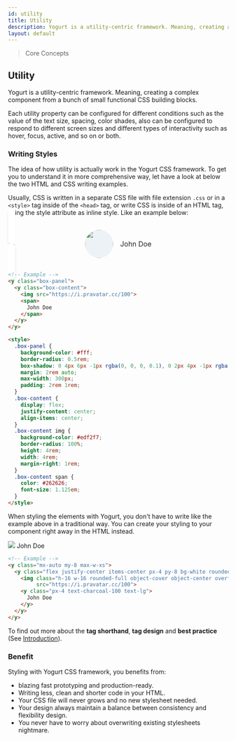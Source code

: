 ```yaml
---
id: utility
title: Utility
description: Yogurt is a utility-centric framework. Meaning, creating a complex component from a bunch of small functional CSS building blocks.
layout: default
---
```


> Core Concepts

## Utility

Yogurt is a utility-centric framework. Meaning, creating a complex component from a bunch of small functional CSS building blocks.

Each utility property can be configured for different conditions such as the value of the text size, spacing, color shades, also can be configured to respond to different screen sizes and different types of interactivity such as hover, focus, active, and so on or both.

### Writing Styles

The idea of how utility is actually work in the Yogurt CSS framework. To get you to understand it in more comprehensive way, let have a look at below the two HTML and CSS writing examples.

Usually, CSS is written in a separate CSS file with file extension `.css` or in a `<style>` tag inside of the `<head>` tag, or write CSS is inside of an HTML tag, using the style attribute as inline style. Like an example below:

<y class="box-panel">
  <y class="box-content">
    <img src="https://i.pravatar.cc/100">
    <span>
      John Doe
    </span>
  </y>
</y>

<style>
  .box-panel {
    background-color: #fff;
    border-radius: 0.5rem;
    box-shadow: 0 4px 6px -1px rgba(0, 0, 0, 0.1), 0 2px 4px -1px rgba(0, 0, 0, 0.06);
    margin: 2rem auto;
    max-width: 300px;
    padding: 2rem 1rem;
  }
  .box-content {
    display: flex;
    justify-content: center;
    align-items: center;
  }
  .box-content img {
    background-color: #edf2f7;
    border-radius: 100%;
    height: 4rem;
    width: 4rem;
    margin-right: 1rem;
  }
  .box-content span {
    color: #262626;
    font-size: 1.125em;
  }
</style>

```html
<!-- Example -->
<y class="box-panel">
  <y class="box-content">
    <img src="https://i.pravatar.cc/100">
    <span>
      John Doe
    </span>
  </y>
</y>

<style>
  .box-panel {
    background-color: #fff;
    border-radius: 0.5rem;
    box-shadow: 0 4px 6px -1px rgba(0, 0, 0, 0.1), 0 2px 4px -1px rgba(0, 0, 0, 0.06);
    margin: 2rem auto;
    max-width: 300px;
    padding: 2rem 1rem;
  }
  .box-content {
    display: flex;
    justify-content: center;
    align-items: center;
  }
  .box-content img {
    background-color: #edf2f7;
    border-radius: 100%;
    height: 4rem;
    width: 4rem;
    margin-right: 1rem;
  }
  .box-content span {
    color: #262626;
    font-size: 1.125em;
  }
</style>
```

When styling the elements with Yogurt, you don't have to write like the example above in a traditional way. You can create your styling to your component right away in the HTML instead.

<y class="mx-auto my-8 max-w-xs">
  <y class="flex justify-center items-center px-4 py-8 bg-white rounded-lg shadow-md">
    <img class="h-16 w-16 rounded-full object-cover object-center overflow-hidden"
         src="https://i.pravatar.cc/100">
    <y class="px-4 text-charcoal-100 text-lg">
      John Doe
    </y>
  </y>
</y>

```html
<!-- Example -->
<y class="mx-auto my-8 max-w-xs">
  <y class="flex justify-center items-center px-4 py-8 bg-white rounded-lg shadow-md">
    <img class="h-16 w-16 rounded-full object-cover object-center overflow-hidden"
         src="https://i.pravatar.cc/100">
    <y class="px-4 text-charcoal-100 text-lg">
      John Doe
    </y>
  </y>
</y>
```

To find out more about the **tag shorthand**, **tag design** and **best practice** (See [Introduction](/)).

### Benefit

Styling with Yogurt CSS framework, you benefits from:

- blazing fast prototyping and production-ready.
- Writing less, clean and shorter code in your HTML.
- Your CSS file will never grows and no new stylesheet needed.
- Your design always maintain a balance between consistency and flexibility design.
- You never have to worry about overwriting existing stylesheets nightmare.

